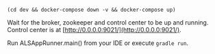 `(cd dev && docker-compose down -v && docker-compose up)`

Wait for the broker, zookeeper and control center to be up and running. Control center is at [http://0.0.0.0:9021/](http://0.0.0.0:9021/).

Run ALSAppRunner.main() from your IDE or execute `gradle run`.